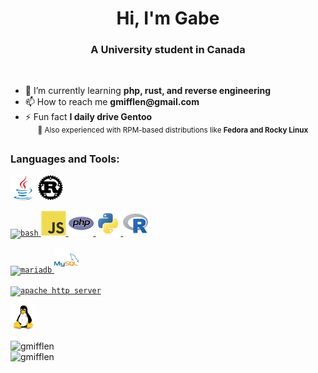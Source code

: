 <div>
  <!-- Introduction -->
  <h1 align="center">Hi, I'm Gabe</h1>
  <h3 align="center">A University student in Canada</h3>
  <br />

  <!-- Learning and Contact Information -->
  <ul>
    <li>
      🌱 I’m currently learning
      <b>php, rust, and reverse engineering</b>
    </li>
    <li>
      📫 How to reach me
      <b>gmifflen@gmail.com</b>
    </li>
    <li>
      ⚡ Fun fact
      <b>I daily drive Gentoo</b>
      <br />
      &nbsp;&nbsp;&nbsp;&nbsp;
      <sup>
        💼 Also experienced with RPM-based distributions like
        <b>Fedora and Rocky Linux</b>
      </sup>
    </li>
  </ul>

  <!-- Languages and Tools -->
  <h3 align="left">Languages and Tools:</h3>
  <p align="left">
    <!-- Compiled Languages -->
    <a href="https://www.java.com" target="_blank" rel="noreferrer">
      <img src="https://raw.githubusercontent.com/devicons/devicon/6910f0503efdd315c8f9b858234310c06e04d9c0/icons/java/java-original.svg"
        height="40"
    /></a>
    <a href="https://www.rust-lang.org" target="_blank" rel="noreferrer">
      <img src="https://raw.githubusercontent.com/devicons/devicon/master/icons/rust/rust-original.svg"
        height="40"
    /></a>
  </p>

  <p align="left">
    <!-- Scripting Languages -->
    <a href="https://www.gnu.org/software/bash/" target="_blank" rel="noreferrer">
      <code><img src="https://www.vectorlogo.zone/logos/gnu_bash/gnu_bash-icon.svg" alt="bash" width="40" height="40" /></code>
    </a>
    <a href="https://developer.mozilla.org/en-US/docs/Web/JavaScript" target="_blank" rel="noreferrer">
      <code><img
          src="https://raw.githubusercontent.com/devicons/devicon/master/icons/javascript/javascript-original.svg"
          alt="javascript"
          width="40"
          height="40"
        /></code>
    </a>
    <a href="https://www.php.net" target="_blank" rel="noreferrer">
      <code><img src="https://raw.githubusercontent.com/devicons/devicon/master/icons/php/php-original.svg" alt="php" width="40" height="40" /></code>
    </a>
    <a href="https://www.python.org" target="_blank" rel="noreferrer">
      <code><img src="https://raw.githubusercontent.com/devicons/devicon/master/icons/python/python-original.svg" alt="python" width="40" height="40" /></code>
    </a>
    <a href="https://www.r-project.org/" target="_blank" rel="noreferrer">
      <code><img
          src="https://raw.githubusercontent.com/devicons/devicon/6910f0503efdd315c8f9b858234310c06e04d9c0/icons/r/r-original.svg"
          alt="r"
          width="40"
          height="40"
        /></code>
    </a>
  </p>

  <p align="left">
    <!-- Databases -->
    <a href="https://mariadb.org/" target="_blank" rel="noreferrer">
      <code><img src="https://www.vectorlogo.zone/logos/mariadb/mariadb-icon.svg" alt="mariadb" width="40" height="40" /></code>
    </a>
    <a href="https://www.mysql.com/" target="_blank" rel="noreferrer">
      <code><img
          src="https://raw.githubusercontent.com/devicons/devicon/6910f0503efdd315c8f9b858234310c06e04d9c0/icons/mysql/mysql-original-wordmark.svg"
          alt="mtsql"
          width="40"
          height="40"
        /></code>
    </a>
  </p>

  <p align="left">
    <!-- Web Servers -->
    <a href="https://httpd.apache.org" target="_blank" rel="noreferrer">
      <code><img src="https://www.vectorlogo.zone/logos/apache/apache-ar21.svg" alt="apache http server" height="40" /></code>
    </a>
  </p>

  <p align="left">
    <!-- Operating Systems -->
    <a href="https://www.linux.org/" target="_blank" rel="noreferrer">
      <code><img src="https://raw.githubusercontent.com/devicons/devicon/master/icons/linux/linux-original.svg" alt="linux" width="40" height="40" /></code>
    </a>
  </p>

  <!-- GitHub Stats -->
  <div align="left">
    <img
      src="https://github-readme-stats.vercel.app/api/top-langs?username=gmifflen&show_icons=true&theme=gruvbox&locale=en&layout=compact"
      alt="gmifflen"
    />
  </div>

  <!-- Profile Views -->
  <div align="left">
    <img src="https://komarev.com/ghpvc/?username=gmifflen&label=Profile%20Views&color=0e75b6&style=flat" alt="gmifflen" />
  </div>
</div>
